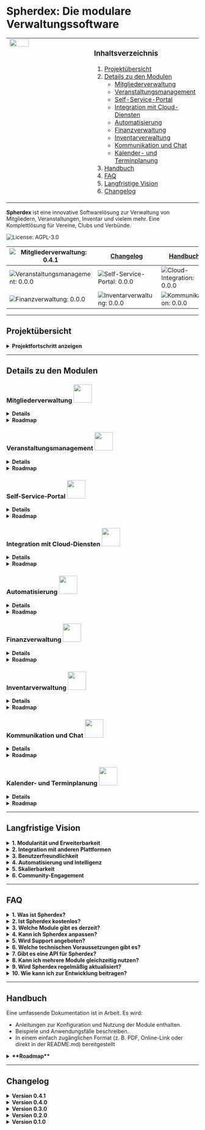 # Spherdex: Die modulare Verwaltungssoftware

<table style="width: 100%; border: none;!important">
<tr>
<td style="width: 50%; vertical-align: top; border: none;!important">
<img src="https://github.com/user-attachments/assets/1b0764aa-99d3-4a2a-a38f-33e9200ef2ba" width="50%">
</td>
<td style="width: 50%; vertical-align: top; border: none;!important">

### **Inhaltsverzeichnis**
1. [Projektübersicht](#projektübersicht)
2. [Details zu den Modulen](#details-zu-den-modulen)
   - [Mitgliederverwaltung](#mitgliederverwaltung)
   - [Veranstaltungsmanagement](#veranstaltungsmanagement)
   - [Self-Service-Portal](#self-service-portal)
   - [Integration mit Cloud-Diensten](#integration-mit-cloud-diensten)
   - [Automatisierung](#automatisierung)
   - [Finanzverwaltung](#finanzverwaltung)
   - [Inventarverwaltung](#inventarverwaltung)
   - [Kommunikation und Chat](#kommunikation-und-chat)
   - [Kalender- und Terminplanung](#kalender-und-terminplanung)
3. [Handbuch](#handbuch)
4. [FAQ](#faq)
5. [Langfristige Vision](#langfristige-vision)
6. [Changelog](#changelog)

</td>
</tr>
</table>

**Spherdex** ist eine innovative Softwarelösung zur Verwaltung von Mitgliedern, Veranstaltungen, Inventar und vielem mehr. Eine Komplettlösung für Vereine, Clubs und Verbünde.

![License: AGPL-3.0](https://img.shields.io/badge/license-AGPL--3.0-blue) 

|![Mitgliederverwaltung: 0.4.1](https://img.shields.io/badge/Mitgliederverwaltung-0.4.1-green) | [Changelog](#changelog)| [Handbuch](#handbuch)| |
|---|---|---|---|
| ![Veranstaltungsmanagement: 0.0.0](https://img.shields.io/badge/Veranstaltungsmanagement-0.0.0-lightgrey) | ![Self-Service-Portal: 0.0.0](https://img.shields.io/badge/Self--Service--Portal-0.0.0-lightgrey)| ![Cloud-Integration: 0.0.0](https://img.shields.io/badge/Cloud--Integration-0.0.0-lightgrey) | ![Automatisierung: 0.0.0](https://img.shields.io/badge/Automatisierung-0.0.0-lightgrey)
| ![Finanzverwaltung: 0.0.0](https://img.shields.io/badge/Finanzverwaltung-0.0.0-lightgrey) | ![Inventarverwaltung: 0.0.0](https://img.shields.io/badge/Inventarverwaltung-0.0.0-lightgrey) | ![Kommunikation: 0.0.0](https://img.shields.io/badge/Kommunikation-0.0.0-lightgrey) | ![Kalender: 0.0.0](https://img.shields.io/badge/Kalender-0.0.0-lightgrey)

---

## **Projektübersicht**

<details>
<summary><b>Projektfortschritt anzeigen</b></summary>

Dieses Projekt umfasst folgende Module. Der Fortschritt des jeweiligen Moduls wird in Prozent angezeigt:

| Modul                           | Fortschritt                                                                 |
|-------------------------------------------------------|---------------------------------------------------------------------------------------------------------------|
|<img src="https://github.com/user-attachments/assets/95d988ab-7d1a-45bd-b20e-518f31e6ee34" width="48"> **[Mitgliederverwaltung](#mitgliederverwaltung)**| ![90%](https://progress-bar.xyz/90?title=Mitgliederverwaltung&width=300) |
|<img src="https://github.com/user-attachments/assets/c6d55ca3-b9c5-4504-ac67-015ad67af5ff" width="48"> **[Veranstaltungsmanagement](#veranstaltungsmanagement)**| ![0%](https://progress-bar.xyz/0?title=Veranstaltungsmanagement&width=300) |
|<img src="https://github.com/user-attachments/assets/6bd9da27-2b35-476e-b07d-561a460e0c6f" width="48"> **[Self-Service-Portal](#self-service-portal)**| ![0%](https://progress-bar.xyz/0?title=Self-Service-Portal&width=300) |
|<img src="https://github.com/user-attachments/assets/4041d589-fb78-401a-87ea-b9b1f8ee73cc" width="48"> **[Integration mit Cloud-Diensten](#integration-mit-cloud-diensten)**| ![0%](https://progress-bar.xyz/0?title=Cloud-Integration&width=300) |
|<img src="https://github.com/user-attachments/assets/8e904845-a574-4a9a-b1fe-724b45213eb2" width="48"> **[Automatisierung](#automatisierung)**| ![0%](https://progress-bar.xyz/0?title=Automatisierung&width=300) |
|<img src="https://github.com/user-attachments/assets/6503df2d-0d20-403c-89d7-43eefc3fcc7b" width="48"> **[Finanzverwaltung](#finanzverwaltung)**| ![0%](https://progress-bar.xyz/0?title=Finanzverwaltung&width=300) |
|<img src="https://github.com/user-attachments/assets/f74e0778-bd02-48cb-8beb-d4896227a8da" width="48"> **[Inventarverwaltung](#inventarverwaltung)**| ![0%](https://progress-bar.xyz/0?title=Inventarverwaltung&width=300) |
|<img src="https://github.com/user-attachments/assets/0eccb399-abd4-454f-8f12-180ec7ebf984" width="48"> **[Kommunikation und Chat](#kommunikation-und-chat)**| ![0%](https://progress-bar.xyz/0?title=Kommunikation&width=300) |
|<img src="https://github.com/user-attachments/assets/59e248f2-9fc2-403d-96ac-3431c924d56d" width="48"> **[Kalender- und Terminplanung](#kalender-und-terminplanung)**| ![0%](https://progress-bar.xyz/0?title=Kalenderplanung&width=300) |

</details>

---

## **Details zu den Modulen**

### **Mitgliederverwaltung** <img src="https://github.com/user-attachments/assets/95d988ab-7d1a-45bd-b20e-518f31e6ee34" width="48">
<details>
   <summary><b>Details</b></summary>
Die Mitgliederverwaltung ist das zentrale Modul von Spherdex und bietet umfassende Funktionen zur Erfassung und Organisation von Mitgliedern.

Aktuell verfügbare Funktionen:
- <ins>Mitglieder-Datenverwaltung</ins>: Verwaltung von persönlichen Daten wie Vorname, Nachname, Geburtstag und Kontaktinformationen. ![Umgesetzt](https://img.shields.io/badge/Umgesetzt-green)
- <ins>Rollenverwaltung</ins>: Zuweisung von Rollen wie Vorsitzender, Schatzmeister oder Mitglied. ![Umgesetzt](https://img.shields.io/badge/Umgesetzt-green) 
- <ins>Präfix- und Nummernänderung</ins>: Anpassung des Präfixes und der laufenden Nummer für Mitgliedsnummern. ![Umgesetzt](https://img.shields.io/badge/Umgesetzt-green) 
- <ins>MultiSelect/Checkbox für Rollen</ins>: Auswahl und Anzeige von Rollen als Checkboxen oder in einem Dropdown-Menü. ![In Entwicklung](https://img.shields.io/badge/In_Entwicklung-yellow)
- <ins>Beitragsverwaltung</ins>: Verwaltung und Nachverfolgung von Mitgliedsbeiträgen und offenen Zahlungen. ![Geplant](https://img.shields.io/badge/Geplant-lightgrey)
- <ins>Berichte und Statistiken</ins>: Erstellung von Analysen und Übersichten zur Mitgliedschaft und Beitragszahlungen. ![Geplant](https://img.shields.io/badge/Geplant-lightgrey)
- <ins>Geburtstagsbenachrichtigung</ins>: Automatischer Versand von Geburtstagsgrüßen per E-Mail. ![In Entwicklung](https://img.shields.io/badge/In_Entwicklung-yellow)
- <ins>Datenimport/-export</ins>: Import und Export von Mitgliedsdaten in Formaten wie PDF, CSV, TXT, DOC und Excel. ![Geplant](https://img.shields.io/badge/Geplant-lightgrey)

Dieses Modul bildet die Grundlage für weitere Erweiterungen und ermöglicht eine präzise Verwaltung aller Vereinsmitglieder.
</details>
<details>
<summary><b>Roadmap</b></summary>

#### Aktueller Stand
- Version: 0.4.1
- Status: In aktiver Entwicklung
- Ziel: Fertigstellung und Veröffentlichung der Mitgliederverwaltung als eigenständiges, stabiles Modul (Version 1.0.0).

#### Geplante Funktionen und Fortschritt

| Funktion                          | Status                  | Fortschritt                                                                 |
|-----------------------------------|-------------------------|-----------------------------------------------------------------------------|
| **Mitglieder-Datenverwaltung**    | **Umgesetzt**           | ![100%](https://progress-bar.xyz/100?title=Datenverwaltung&width=300)      |
| **Rollenverwaltung**              | **Umgesetzt**           | ![100%](https://progress-bar.xyz/100?title=Rollenverwaltung&width=300)     |
| **Präfix- und Nummernänderung**   | **Umgesetzt**           | ![100%](https://progress-bar.xyz/100?title=Pr%C3%A4fix-%26-Nummerierung&width=300) |
| **MultiSelect/Checkbox für Rollen** | **In Entwicklung**    | ![90%](https://progress-bar.xyz/90?title=MultiSelect-%2F-Checkbox&width=300) |
| **Beitragsverwaltung**            | **Geplant**             | ![0%](https://progress-bar.xyz/0?title=Beitragsverwaltung&width=300)       |
| **Berichte und Statistiken**      | **Geplant**             | ![0%](https://progress-bar.xyz/0?title=Berichte+%26+Statistiken&width=300) |
| **Geburtstagsbenachrichtigung**   | **In Entwicklung**      | ![10%](https://progress-bar.xyz/10?title=Geburtstagsbenachrichtigung&width=300) |
| **Datenimport/-export**           | **Geplant**             | ![0%](https://progress-bar.xyz/0?title=Datenimport-Export&width=300)       |

#### Funktionen im Detail

#### 1. Mitglieder-Datenverwaltung
- Speicherung persönlicher Daten (Vorname, Nachname, Geburtstag, Kontaktinformationen).
- Verwaltung von Mitgliedsstatus (Aktiv, Passiv, Gekündigt).

#### 2. Rollenverwaltung
- Zuweisung von Rollen wie Vorsitzender oder Schatzmeister.
- Unterstützung von Checkboxen und MultiSelect zur Darstellung der Rollen.

#### 3. Präfix- und Nummernänderung
- Anpassung des Präfixes und der laufenden Nummer für alle Mitglieder.

#### 4. MultiSelect/Checkbox für Rollen
- Endanwender kann zwischen einer Checkbox-Darstellung und einer MultiSelect-Darstellung wählen.

#### 5. Beitragsverwaltung
- Automatische Erstellung und Verwaltung von Mitgliedsbeiträgen.
- Nachverfolgung offener Zahlungen.

#### 6. Berichte und Statistiken
- Erstellung von Statistiken und Analysen zur Mitgliedschaft und Beitragszahlungen.

#### 7. Geburtstagsbenachrichtigung
- Automatische E-Mail-Benachrichtigung an Mitglieder an deren Geburtstag.

#### 8. Datenimport/-export
- **Formate für den Export:** PDF, CSV, TXT, DOC und Excel.
- **Funktionen:** 
  - Export aller Mitgliedsdaten oder nach Filterkriterien.
  - Import von Daten aus CSV und Excel.
  - Validierung der Daten beim Import.
    
#### 9. Optimierung und Debuggung

#### Ziel für Version 1.0.0
- Vollständige Umsetzung aller geplanten Funktionen.
- Testen und Stabilisieren des Moduls.
- Vorbereitung für Integration mit anderen Modulen.
</details>

### **Veranstaltungsmanagement** <img src="https://github.com/user-attachments/assets/c6d55ca3-b9c5-4504-ac67-015ad67af5ff" width="48">
<details>
   <summary><b>Details</b></summary>

   Das Veranstaltungsmanagement bietet Werkzeuge zur Organisation:
- Veranstaltungsplanung: Erstellen und Verwalten von Events, Proben und Auftritten. ![Geplant](https://img.shields.io/badge/Geplant-lightgrey)
- Teilnehmerlisten: Übersicht über bestätigte Teilnehmer. ![Geplant](https://img.shields.io/badge/Geplant-lightgrey)
- Budgetverwaltung: Einnahmen- und Ausgabenkontrolle. ![Geplant](https://img.shields.io/badge/Geplant-lightgrey)
- Feedback: Analyse von Veranstaltungsbewertungen. ![Geplant](https://img.shields.io/badge/Geplant-lightgrey)

</details>

<details>
<summary><b>Roadmap</b></summary>
Folgt bald
</details>

### **Self-Service-Portal** <img src="https://github.com/user-attachments/assets/6bd9da27-2b35-476e-b07d-561a460e0c6f" width="48">
<details>
   <summary><b>Details</b></summary>

   Das Self-Service-Portal ermöglicht:
- Datenzugriff: Mitglieder können ihre persönlichen Informationen einsehen und bearbeiten. ![Geplant](https://img.shields.io/badge/Geplant-lightgrey)
- Dashboards: Individualisierbare Übersicht für Mitglieder. ![Geplant](https://img.shields.io/badge/Geplant-lightgrey)
- Zugriff auf Dokumente:** Mitglieder können Rechnungen und Bescheinigungen herunterladen.![Geplant](https://img.shields.io/badge/Geplant-lightgrey)
</details>

<details>
<summary><b>Roadmap</b></summary>
Folgt bald
</details>

### Integration mit Cloud-Diensten <img src="https://github.com/user-attachments/assets/4041d589-fb78-401a-87ea-b9b1f8ee73cc" width="48">
<details>
   <summary><b>Details</b></summary>

   Dieses Modul integriert die Software nahtlos mit Cloud-Lösungen:
- Dateiverwaltung: Automatische Synchronisation mit Nextcloud. ![Geplant](https://img.shields.io/badge/Geplant-lightgrey)
- Benutzerverwaltung: Erstellung von Cloud-Accounts direkt über die Software. ![Geplant](https://img.shields.io/badge/Geplant-lightgrey)
- Automatische Backups: Regelmäßige Sicherung von Daten in der Cloud. ![Geplant](https://img.shields.io/badge/Geplant-lightgrey)
</details>

<details>
<summary><b>Roadmap</b></summary>
Folgt bald
</details>

### Automatisierung <img src="https://github.com/user-attachments/assets/8e904845-a574-4a9a-b1fe-724b45213eb2" width="48">
<details>
   <summary><b>Details</b></summary>

   Automatisierung reduziert manuellen Aufwand:
- Benachrichtigungen:** Erinnerungen zu Geburtstagen, Zahlungen und Fristen. ![Geplant](https://img.shields.io/badge/Geplant-lightgrey)
- Zeitgesteuerte Aktionen:** Versand von Nachrichten und Reports zu festgelegten Zeiten. ![Geplant](https://img.shields.io/badge/Geplant-lightgrey)
-  Workflows:** Automatische Abläufe für häufige Aufgaben. ![Geplant](https://img.shields.io/badge/Geplant-lightgrey)
</details>

<details>
<summary><b>Roadmap</b></summary>
Folgt bald
</details>

### Finanzverwaltung <img src="https://github.com/user-attachments/assets/6503df2d-0d20-403c-89d7-43eefc3fcc7b" width="48">
<details>
   <summary><b>Details</b></summary>

   Die Finanzverwaltung bietet:
- Einnahmen und Ausgaben: Detaillierte Nachverfolgung aller finanziellen Aktivitäten. ![Geplant](https://img.shields.io/badge/Geplant-lightgrey)
- Spendenmanagement: Erstellung und Verwaltung von Spendenquittungen. ![Geplant](https://img.shields.io/badge/Geplant-lightgrey)
- Berichte: Steuerkonforme Jahresabschlüsse. ![Geplant](https://img.shields.io/badge/Geplant-lightgrey)
</details>

<details>
<summary><b>Roadmap</b></summary>
Folgt bald
</details>

### Inventarverwaltung <img src="https://github.com/user-attachments/assets/f74e0778-bd02-48cb-8beb-d4896227a8da" width="48"> 
<details>
   <summary><b>Details</b></summary>

   Dieses Modul hilft bei der Verwaltung von Ressourcen:
- Materialübersicht: Bestandsverwaltung von Technik, Kostümen und Materialien. ![Geplant](https://img.shields.io/badge/Geplant-lightgrey)
- Reservierungen: Zuweisung von Ressourcen zu Veranstaltungen. ![Geplant](https://img.shields.io/badge/Geplant-lightgrey)
- Bestandswarnungen: Automatische Benachrichtigungen bei niedrigem Bestand. ![Geplant](https://img.shields.io/badge/Geplant-lightgrey)
</details>

<details>
<summary><b>Roadmap</b></summary>
Folgt bald
</details>

### Kommunikation und Chat <img src="https://github.com/user-attachments/assets/0eccb399-abd4-454f-8f12-180ec7ebf984" width="48">
<details>
   <summary><b>Details</b></summary>

   Das Modul Kommunikation und Chat ermöglicht: 
- Interne Kommunikation: Nachrichten und Diskussionen innerhalb des Teams. ![Geplant](https://img.shields.io/badge/Geplant-lightgrey)
- Broadcast-Nachrichten: Einfache Kommunikation mit allen Mitgliedern. ![Geplant](https://img.shields.io/badge/Geplant-lightgrey)
- E-Mail-Integration: Versand von Benachrichtigungen direkt aus der Software. ![Geplant](https://img.shields.io/badge/Geplant-lightgrey)
</details>

<details>
<summary><b>Roadmap</b></summary>
Folgt bald
</details>

### Kalender- und Terminplanung <img src="https://github.com/user-attachments/assets/59e248f2-9fc2-403d-96ac-3431c924d56d" width="48">
<details>
   <summary><b>Details</b></summary>

   Zur Optimierung von Zeitplänen:
- Kalendersynchronisation: Verbindung mit externen Kalenderdiensten. ![Geplant](https://img.shields.io/badge/Geplant-lightgrey)
- Gruppenkalender: Übersicht über gemeinsame Termine. ![Geplant](https://img.shields.io/badge/Geplant-lightgrey)
- Erinnerungen: Automatische Benachrichtigungen zu wichtigen Terminen. ![Geplant](https://img.shields.io/badge/Geplant-lightgrey)
</details>

<details>
<summary><b>Roadmap</b></summary>
Folgt bald
</details>

---

## **Langfristige Vision**

<details>
<summary><b>1. Modularität und Erweiterbarkeit</b></summary>
Spherdex soll ein vollständig modulares System werden, das beliebig erweitert und individuell an die Anforderungen von Vereinen, Clubs und Organisationen angepasst werden kann.
</details>

<details>
<summary><b>2. Integration mit anderen Plattformen</b></summary>
Durch API-Unterstützung und Cloud-Integrationen sollen Daten und Prozesse nahtlos mit anderen Tools verbunden werden können.
</details>

<details>
<summary><b>3. Benutzerfreundlichkeit</b></summary>
Die Benutzeroberfläche wird kontinuierlich optimiert, um eine einfache Bedienung ohne tiefgehende technische Vorkenntnisse zu gewährleisten.
</details>

<details>
<summary><b>4. Automatisierung und Intelligenz</b></summary>
Durch KI-gestützte Features, wie automatische Erinnerungen und Analysen, soll Spherdex den Verwaltungsaufwand weiter reduzieren.
</details>

<details>
<summary><b>5. Skalierbarkeit</b></summary>
Die Software wird so entwickelt, dass sie für kleine Vereine genauso geeignet ist wie für größere Organisationen mit komplexen Strukturen.
</details>

<details>
<summary><b>6. Community-Engagement</b></summary>
Eine aktive Community wird gefördert, um Ideen und Feedback auszutauschen, neue Features zu entwickeln und die Software weiter voranzutreiben.
</details>

---

## **FAQ**

<details>
<summary><b>1. Was ist Spherdex?</b></summary>
Spherdex ist eine modulare Softwarelösung zur Verwaltung von Mitgliedern, Veranstaltungen, Finanzen, Inventar und mehr – ideal für Vereine, Clubs und ähnliche Organisationen.
</details>

<details>
<summary><b>2. Ist Spherdex kostenlos?</b></summary>
Ja, Spherdex ist kostenfrei und bleibt es auch in der Basisversion. Einige erweiterte Funktionen oder Module könnten jedoch in Zukunft kostenpflichtig werden, um die entstehenden Entwicklungs- und Betriebskosten zu decken. Dies betrifft beispielsweise Premium-Features oder spezielle Integrationen, die über den grundlegenden Funktionsumfang hinausgehen.
</details>

<details>
<summary><b>3. Welche Module gibt es derzeit?</b></summary>
Aktuell wird die Mitgliederverwaltung (Version 0.4.1) entwickelt. Weitere Module wie Veranstaltungsmanagement, Finanzverwaltung und Inventarverwaltung sind in Planung.
</details>

<details>
<summary><b>4. Kann ich Spherdex anpassen?</b></summary>
Ja, Spherdex ist so gestaltet, dass es leicht an spezifische Anforderungen angepasst werden kann. Entwickler können eigene Module hinzufügen oder bestehende Module erweitern.
</details>

<details>
<summary><b>5. Wird Support angeboten?</b></summary>
Da Spherdex Open Source ist, erfolgt der Support durch die Community. In der Zukunft ist ein Forum oder ein Wiki für häufige Fragen und Antworten geplant.
</details>

<details>
<summary><b>6. Welche technischen Voraussetzungen gibt es?</b></summary>
Spherdex basiert auf Frappe/ERPNext und benötigt eine entsprechende Serverumgebung. Eine detaillierte Installationsanleitung ist in Arbeit.
</details>

<details>
<summary><b>7. Gibt es eine API für Spherdex?</b></summary>
Eine API ist in Planung und wird in zukünftigen Versionen implementiert, um Integrationen mit anderen Systemen zu erleichtern.
</details>

<details>
<summary><b>8. Kann ich mehrere Module gleichzeitig nutzen?</b></summary>
Ja, sobald die Module verfügbar sind, können sie beliebig kombiniert und eingesetzt werden. Jedes Modul ist eigenständig, die Mitgliederverwaltung ist jedoch Voraussetzung.
</details>

<details>
<summary><b>9. Wird Spherdex regelmäßig aktualisiert?</b></summary>
Ja, regelmäßige Updates und neue Funktionen sind geplant, um die Software kontinuierlich zu verbessern.
</details>

<details>
<summary><b>10. Wie kann ich zur Entwicklung beitragen?</b></summary>
Sie können zur Entwicklung beitragen, indem Sie Vorschläge einreichen, Code beisteuern oder die Software testen. Mehr Informationen dazu folgen bald.
</details>

--- 

## Handbuch
Eine umfassende Dokumentation ist in Arbeit. Es wird:
- Anleitungen zur Konfiguration und Nutzung der Module enthalten.
- Beispiele und Anwendungsfälle beschreiben.
- In einem einfach zugänglichen Format (z. B. PDF, Online-Link oder direkt in der README.md) bereitgestellt

<details>
<summary><b>**Roadmap**</b></summary>

| Bereich                         | Fortschritt                                                                 |
|---------------------------------|-----------------------------------------------------------------------------|
| **Installationsanleitung**      | ![0%](https://progress-bar.xyz/0?title=Installationsanleitung&width=300)   |
| **Erste Schritte**              | ![0%](https://progress-bar.xyz/0?title=Erste+Schritte&width=300)           |
| **Benutzerhandbuch**            | ![0%](https://progress-bar.xyz/0?title=Benutzerhandbuch&width=300)         |
| **Entwicklerhandbuch**          | ![0%](https://progress-bar.xyz/0?title=Entwicklerhandbuch&width=300)       |
| **API-Dokumentation**           | ![0%](https://progress-bar.xyz/0?title=API-Dokumentation&width=300)        |
| **Fehlerbehebung und Support**  | ![0%](https://progress-bar.xyz/0?title=Fehlerbehebung+und+Support&width=300) |

### Installationsanleitung
- Detaillierte Schritte zur Installation der Software. ![Geplant](https://img.shields.io/badge/Geplant-lightgrey)
- Fehlerbehebung bei Installationsproblemen. ![Geplant](https://img.shields.io/badge/Geplant-lightgrey)

### Erste Schritte
- Einführung in die Benutzeroberfläche und Grundfunktionen. ![Geplant](https://img.shields.io/badge/Geplant-lightgrey)
- Anleitungen zur ersten Konfiguration. ![Geplant](https://img.shields.io/badge/Geplant-lightgrey)

### Benutzerhandbuch
- Ausführliche Beschreibung der Module und Funktionen. ![Geplant](https://img.shields.io/badge/Geplant-lightgrey)
- Empfehlungen für die optimale Nutzung. ![Geplant](https://img.shields.io/badge/Geplant-lightgrey)

### Entwicklerhandbuch
- Leitfäden für Entwickler zur Erweiterung der Software. ![Geplant](https://img.shields.io/badge/Geplant-lightgrey)
- Beispiele für API- und Modulnutzung. ![Geplant](https://img.shields.io/badge/Geplant-lightgrey)
</details>

---
## Changelog

<details>
<summary><b>Version 0.4.1</b></summary>

   - ![Neu](https://img.shields.io/badge/Neu-Announcement-brightgreen) Beispielrollen werden jetzt korrekt installiert.
   - ![Behoben](https://img.shields.io/badge/Behoben-Bugfix-blue) Das Feld "Standard Rollen-Anzeigemodus" hat nach der Installation keinen Standardwert angezeigt.

</details>

<details>
<summary><b>Version 0.4.0</b></summary>

   - ![Neu](https://img.shields.io/badge/Neu-Feature-brightgreen) Die Mitgliederverwaltung wurde implementiert.
   - ![Geändert](https://img.shields.io/badge/Ge%C3%A4ndert-Update-yellow) Die Präfix- und Nummernänderung wurde erweitert.
   - ![Behoben](https://img.shields.io/badge/Behoben-Bugfix-blue) Fehler bei der Sortierung der Mitgliederliste wurde behoben.

</details>

<details>
<summary><b>Version 0.3.0</b></summary>

   - ![Neu](https://img.shields.io/badge/Neu-Feature-brightgreen) Einführung der Rollenverwaltung für Mitglieder.
   - ![Geändert](https://img.shields.io/badge/Ge%C3%A4ndert-Update-yellow) Anpassung der Datenbankstruktur für bessere Performance.
   - ![Behoben](https://img.shields.io/badge/Behoben-Bugfix-blue) Fehler in der API-Dokumentation behoben.

</details>

<details>
<summary><b>Version 0.2.0</b></summary>

   - ![Neu](https://img.shields.io/badge/Neu-Feature-brightgreen) Einführung der Präfix- und Seriennummernverwaltung.
   - ![Behoben](https://img.shields.io/badge/Behoben-Bugfix-blue) Probleme mit der Mitglieder-Datenbank wurden behoben.

</details>

<details>
<summary><b>Version 0.1.0</b></summary>

   - ![Neu](https://img.shields.io/badge/Neu-Feature-brightgreen) Erstes Release mit grundlegenden Funktionen.
   - ![Neu](https://img.shields.io/badge/Neu-Feature-brightgreen) Unterstützung für die Verwaltung persönlicher Daten (Vorname, Nachname, Geburtstag).
   - ![Behoben](https://img.shields.io/badge/Behoben-Bugfix-blue) Erste Fehlerkorrekturen nach dem initialen Release.

</details>
